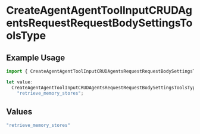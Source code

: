 # CreateAgentAgentToolInputCRUDAgentsRequestRequestBodySettingsToolsType

## Example Usage

```typescript
import { CreateAgentAgentToolInputCRUDAgentsRequestRequestBodySettingsToolsType } from "@orq-ai/node/models/operations";

let value:
  CreateAgentAgentToolInputCRUDAgentsRequestRequestBodySettingsToolsType =
    "retrieve_memory_stores";
```

## Values

```typescript
"retrieve_memory_stores"
```